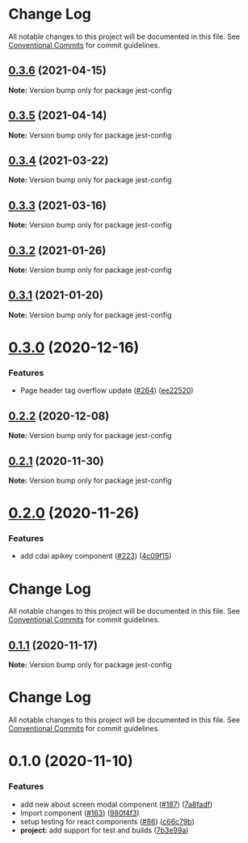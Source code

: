 # Change Log

All notable changes to this project will be documented in this file.
See [Conventional Commits](https://conventionalcommits.org) for commit guidelines.

## [0.3.6](https://github.com/carbon-design-system/ibm-cloud-cognitive/compare/jest-config@0.3.5...jest-config@0.3.6) (2021-04-15)

**Note:** Version bump only for package jest-config





## [0.3.5](https://github.com/carbon-design-system/ibm-cloud-cognitive/compare/jest-config@0.3.4...jest-config@0.3.5) (2021-04-14)

**Note:** Version bump only for package jest-config





## [0.3.4](https://github.com/carbon-design-system/ibm-cloud-cognitive/compare/jest-config@0.3.3...jest-config@0.3.4) (2021-03-22)

**Note:** Version bump only for package jest-config





## [0.3.3](https://github.com/carbon-design-system/ibm-cloud-cognitive/compare/jest-config@0.3.2...jest-config@0.3.3) (2021-03-16)

**Note:** Version bump only for package jest-config





## [0.3.2](https://github.com/carbon-design-system/ibm-cloud-cognitive/compare/jest-config@0.3.1...jest-config@0.3.2) (2021-01-26)

**Note:** Version bump only for package jest-config





## [0.3.1](https://github.com/carbon-design-system/ibm-cloud-cognitive/compare/jest-config@0.3.0...jest-config@0.3.1) (2021-01-20)

**Note:** Version bump only for package jest-config





# [0.3.0](https://github.com/carbon-design-system/ibm-cloud-cognitive/compare/jest-config@0.2.2...jest-config@0.3.0) (2020-12-16)


### Features

* Page header tag overflow update ([#264](https://github.com/carbon-design-system/ibm-cloud-cognitive/issues/264)) ([ee22520](https://github.com/carbon-design-system/ibm-cloud-cognitive/commit/ee225206e291fa3bca990cb2ccabfece8930fc88))





## [0.2.2](https://github.com/carbon-design-system/ibm-cloud-cognitive/compare/jest-config@0.2.1...jest-config@0.2.2) (2020-12-08)

**Note:** Version bump only for package jest-config





## [0.2.1](https://github.com/carbon-design-system/ibm-cloud-cognitive/compare/jest-config@0.2.0...jest-config@0.2.1) (2020-11-30)

**Note:** Version bump only for package jest-config





# [0.2.0](https://github.com/carbon-design-system/ibm-cloud-cognitive/tree/master/packages/jest-config/compare/jest-config@0.1.1...jest-config@0.2.0) (2020-11-26)


### Features

* add cdai apikey component ([#223](https://github.com/carbon-design-system/ibm-cloud-cognitive/tree/master/packages/jest-config/issues/223)) ([4c09f15](https://github.com/carbon-design-system/ibm-cloud-cognitive/tree/master/packages/jest-config/commit/4c09f15c3c62c3965d98c91b9695fa7a1cba8f0b))





# Change Log

All notable changes to this project will be documented in this file. See
[Conventional Commits](https://conventionalcommits.org) for commit guidelines.

## [0.1.1](https://github.com/carbon-design-system/ibm-cloud-cognitive/tree/master/packages/jest-config/compare/jest-config@0.1.0...jest-config@0.1.1) (2020-11-17)

**Note:** Version bump only for package jest-config

# Change Log

All notable changes to this project will be documented in this file. See
[Conventional Commits](https://conventionalcommits.org) for commit guidelines.

# 0.1.0 (2020-11-10)

### Features

- add new about screen modal component
  ([#187](https://github.com/carbon-design-system/ibm-cloud-cognitive/tree/master/packages/jest-config/issues/187))
  ([7a8fadf](https://github.com/carbon-design-system/ibm-cloud-cognitive/tree/master/packages/jest-config/commit/7a8fadf3b52bb50a733fbbbe5978051a00cf406e))
- Import component
  ([#163](https://github.com/carbon-design-system/ibm-cloud-cognitive/tree/master/packages/jest-config/issues/163))
  ([980f4f3](https://github.com/carbon-design-system/ibm-cloud-cognitive/tree/master/packages/jest-config/commit/980f4f3334610e97c0552921cdab269a6e01e6a7))
- setup testing for react components
  ([#86](https://github.com/carbon-design-system/ibm-cloud-cognitive/tree/master/packages/jest-config/issues/86))
  ([c66c79b](https://github.com/carbon-design-system/ibm-cloud-cognitive/tree/master/packages/jest-config/commit/c66c79bff039ad4a1e8fce5a2854948a80daf42e))
- **project:** add support for test and builds
  ([7b3e99a](https://github.com/carbon-design-system/ibm-cloud-cognitive/tree/master/packages/jest-config/commit/7b3e99ad75246bd03aa542563f8fdadca23a2f95))
